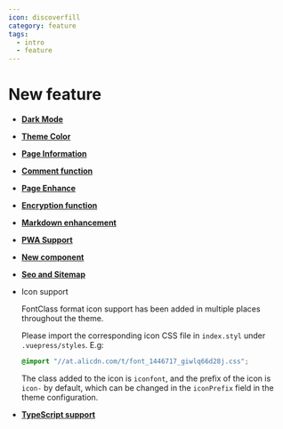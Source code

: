 ```yaml
---
icon: discoverfill
category: feature
tags:
  - intro
  - feature
---
```


# New feature

- [**Dark Mode**](theme.md#dark-mode)

- [**Theme Color**](theme.md#theme-color)

- [**Page Information**](page-info.md)

- [**Comment function**](comment.md)

- [**Page Enhance**](page.md)

- [**Encryption function**](encrypt.md)

- [**Markdown enhancement**](markdown/readme.md)

- [**PWA Support**](pwa.md)

- [**New component**](component.md)

- [**Seo and Sitemap**](seo-sitemap.md)

- Icon support

  FontClass format icon support has been added in multiple places throughout the theme.

  Please import the corresponding icon CSS file in `index.styl` under `.vuepress/styles`. E.g:

  ```css
  @import "//at.alicdn.com/t/font_1446717_giwlq66d28j.css";
  ```

  The class added to the icon is `iconfont`, and the prefix of the icon is `icon-` by default, which can be changed in the `iconPrefix` field in the theme configuration.

- [**TypeScript support**](typescript.md)

